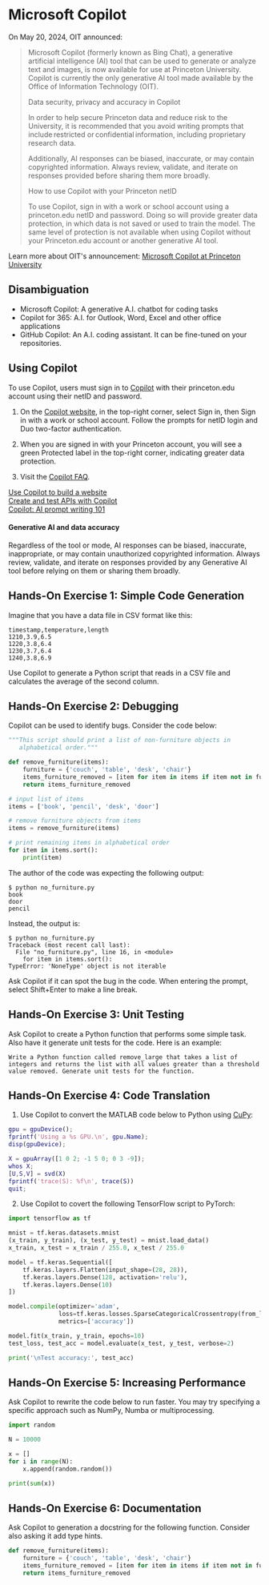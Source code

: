 # Microsoft Copilot

On May 20, 2024, OIT announced:

> Microsoft Copilot (formerly known as Bing Chat), a generative artificial intelligence (AI) tool that can be used to generate or analyze text and images, is now available for use at Princeton University. Copilot is currently the only generative AI tool made available by the Office of Information Technology (OIT).
>
> Data security, privacy and accuracy in Copilot 
>
> In order to help secure Princeton data and reduce risk to the University, it is recommended that you avoid writing prompts that include restricted or confidential information, including proprietary research data. 
>
> Additionally, AI responses can be biased, inaccurate, or may contain copyrighted information. Always review, validate, and iterate on responses provided before sharing them more broadly. 
>
> How to use Copilot with your Princeton netID 
>
> To use Copilot, sign in with a work or school account using a princeton.edu netID and password. Doing so will provide greater data protection, in which data is not saved or used to train the model. The same level of protection is not available when using Copilot without your Princeton.edu account or another generative AI tool.

Learn more about OIT's announcement: [Microsoft Copilot at Princeton University](https://oit.princeton.edu/microsoft-copilot-princeton-university)

## Disambiguation

- Microsoft Copilot: A generative A.I. chatbot for coding tasks
- Copilot for 365: A.I. for Outlook, Word, Excel and other office applications
- GitHub Copilot: An A.I. coding assistant. It can be fine-tuned on your repositories.

## Using Copilot

To use Copilot, users must sign in to [Copilot](https://copilot.microsoft.com/?BCB=0&showconv=1) with their princeton.edu account using their netID and password.

1. On the [Copilot website](https://copilot.microsoft.com/?BCB=0&showconv=1), in the top-right corner, select Sign in, then Sign in with a work or school account. Follow the prompts for netID login and Duo two-factor authentication.

2. When you are signed in with your Princeton account, you will see a green Protected label in the top-right corner, indicating greater data protection.

3. Visit the [Copilot FAQ](https://www.microsoft.com/en-us/bing?form=MG0AUO&OCID=MG0AUO#faq).

[Use Copilot to build a website](https://www.microsoft.com/en-us/bing/do-more-with-ai/build-a-website?form=MA13KP)  
[Create and test APIs with Copilot](https://www.microsoft.com/en-us/bing/do-more-with-ai/create-and-test-apis?form=MA13KP)  
[Copilot: AI prompt writing 101](https://www.microsoft.com/en-us/bing/do-more-with-ai/ai-prompt-writing?form=MA13KP)  

#### Generative AI and data accuracy

Regardless of the tool or mode, AI responses can be biased, inaccurate, inappropriate, or may contain unauthorized copyrighted information.  Always review, validate, and iterate on responses provided by any Generative AI tool before relying on them or sharing them broadly.

## Hands-On Exercise 1: Simple Code Generation

Imagine that you have a data file in CSV format like this:

```
timestamp,temperature,length
1210,3.9,6.5
1220,3.8,6.4
1230,3.7,6.4
1240,3.8,6.9
```

Use Copilot to generate a Python script that reads in a CSV file and calculates the average of the second column.


## Hands-On Exercise 2: Debugging

Copilot can be used to identify bugs. Consider the code below:

```Python
"""This script should print a list of non-furniture objects in
   alphabetical order.""" 

def remove_furniture(items):
    furniture = {'couch', 'table', 'desk', 'chair'}
    items_furniture_removed = [item for item in items if item not in furniture]
    return items_furniture_removed

# input list of items
items = ['book', 'pencil', 'desk', 'door']

# remove furniture objects from items
items = remove_furniture(items)

# print remaining items in alphabetical order
for item in items.sort():
    print(item)
```

The author of the code was expecting the following output:

```
$ python no_furniture.py
book
door
pencil
```

Instead, the output is:

```
$ python no_furniture.py 
Traceback (most recent call last):
  File "no_furniture.py", line 16, in <module>
    for item in items.sort():
TypeError: 'NoneType' object is not iterable
```

Ask Copilot if it can spot the bug in the code. When entering the prompt, select Shift+Enter to make a line break.

## Hands-On Exercise 3: Unit Testing

Ask Copilot to create a Python function that performs some simple task. Also have it generate unit tests for the code. Here is an example:

```
Write a Python function called remove_large that takes a list of integers and returns the list with all values greater than a threshold value removed. Generate unit tests for the function.
```

## Hands-On Exercise 4: Code Translation

1. Use Copilot to convert the MATLAB code below to Python using [CuPy](https://cupy.dev/):

```matlab
gpu = gpuDevice();
fprintf('Using a %s GPU.\n', gpu.Name);
disp(gpuDevice);

X = gpuArray([1 0 2; -1 5 0; 0 3 -9]);
whos X;
[U,S,V] = svd(X)
fprintf('trace(S): %f\n', trace(S))
quit;
```

2. Use Copilot to covert the following TensorFlow script to PyTorch:

```python
import tensorflow as tf

mnist = tf.keras.datasets.mnist
(x_train, y_train), (x_test, y_test) = mnist.load_data()
x_train, x_test = x_train / 255.0, x_test / 255.0

model = tf.keras.Sequential([
    tf.keras.layers.Flatten(input_shape=(28, 28)),
    tf.keras.layers.Dense(128, activation='relu'),
    tf.keras.layers.Dense(10)
])

model.compile(optimizer='adam',
              loss=tf.keras.losses.SparseCategoricalCrossentropy(from_logits=True),
              metrics=['accuracy'])

model.fit(x_train, y_train, epochs=10)
test_loss, test_acc = model.evaluate(x_test, y_test, verbose=2)

print('\nTest accuracy:', test_acc)
```

## Hands-On Exercise 5: Increasing Performance

Ask Copilot to rewrite the code below to run faster. You may try specifying a specific approach such as NumPy, Numba or multiprocessing.

```python
import random

N = 10000

x = []
for i in range(N):
    x.append(random.random())

print(sum(x))
```

## Hands-On Exercise 6: Documentation

Ask Copilot to generation a docstring for the following function. Consider also asking it add type hints.

```python
def remove_furniture(items):
    furniture = {'couch', 'table', 'desk', 'chair'}
    items_furniture_removed = [item for item in items if item not in furniture]
    return items_furniture_removed
```

